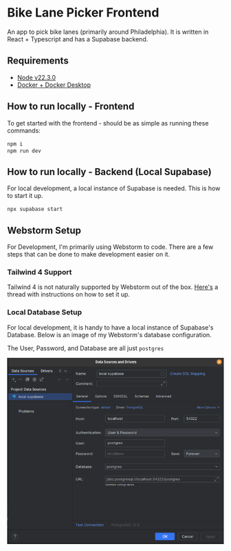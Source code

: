 # Bike Lane Picker Frontend

An app to pick bike lanes (primarily around Philadelphia).
It is written in React + Typescript and has a 
Supabase backend.

## Requirements
- [Node v22.3.0](https://nodejs.org/en)
- [Docker + Docker Desktop](https://www.docker.com/get-started/)

## How to run locally - Frontend
To get started with the frontend - should be as simple
as running these commands:

```shell
npm i
npm run dev
```

## How to run locally - Backend (Local Supabase)
For local development, a local instance of Supabase
is needed. This is how to start it up.

```shell
npx supabase start
```

## Webstorm Setup
For Development, I'm primarily using Webstorm to code.
There are a few steps that can be done to make development
easier on it.

### Tailwind 4 Support
Tailwind 4 is not naturally supported by Webstorm out of the
box. [Here's](https://youtrack.jetbrains.com/issue/WEB-70442/Support-Tailwind-CSS-4#focus=Comments-27-11192433.0-0) a thread with instructions on how to set it up.

### Local Database Setup
For local development, it is handy to have a local instance
of Supabase's Database. Below is an image of my Webstorm's
database configuration.

The User, Password, and Database are all just `postgres`

<img src="media/webstorm_database_connection_setup.png" alt="Image of how I setup the Webstorm database connection">